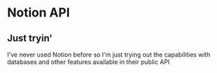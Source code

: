 # Notion API
## Just tryin'
I've never used Notion before so I'm just trying out the capabilities with databases
and other features available in their public API